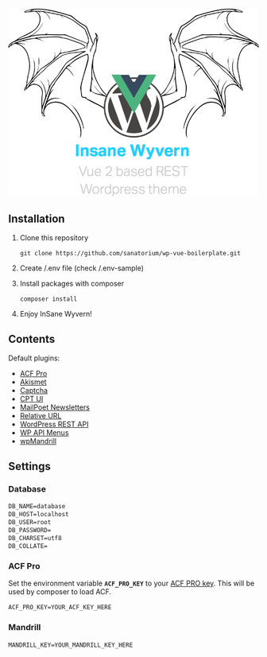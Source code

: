 ![Insane Wyvern](/insane_wyvern.png?raw=true)

## Installation
1. Clone this repository

    ```
    git clone https://github.com/sanatorium/wp-vue-boilerplate.git
    ```
    
2. Create /.env file (check /.env-sample)

3. Install packages with composer

    ```
    composer install
    ```
    
4. Enjoy InSane Wyvern!
## Contents

Default plugins:
* [ACF Pro][acf]
* [Akismet][akismet]
* [Captcha][captcha]
* [CPT UI][cptui]
* [MailPoet Newsletters][mailpoet]
* [Relative URL][relative-url]
* [WordPress REST API][rest-api]
* [WP API Menus][wp-api-menus]
* [wpMandrill][wpmandrill]


## Settings

### Database

```
DB_NAME=database
DB_HOST=localhost
DB_USER=root
DB_PASSWORD=
DB_CHARSET=utf8
DB_COLLATE=
```

### ACF Pro
Set the environment variable **`ACF_PRO_KEY`** to your [ACF PRO key][acf-account]. This will be used by composer to load ACF.
```
ACF_PRO_KEY=YOUR_ACF_KEY_HERE
```

### Mandrill

```
MANDRILL_KEY=YOUR_MANDRILL_KEY_HERE
```


[acf-account]: https://www.advancedcustomfields.com/my-account/
[akismet]: https://wordpress.org/plugins/akismet/
[captcha]: https://wordpress.org/plugins/captcha/
[rest-api]: https://wordpress.org/plugins/rest-api/
[wp-api-menus]: https://wordpress.org/plugins/wp-api-menus/
[relative-url]: https://wordpress.org/plugins/relative-url/
[wpmandrill]: https://wordpress.org/plugins/wpmandrill/
[mailpoet]: https://wordpress.org/plugins/wysija-newsletters/
[acf]: https://wordpress.org/plugins/advanced-custom-fields/
[cptui]: https://wordpress.org/plugins/custom-post-type-ui/